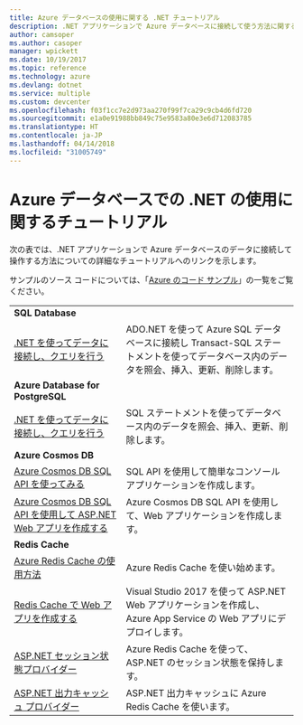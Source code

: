 ```yaml
---
title: Azure データベースの使用に関する .NET チュートリアル
description: .NET アプリケーションで Azure データベースに接続して使う方法に関するチュートリアルです。
author: camsoper
ms.author: casoper
manager: wpickett
ms.date: 10/19/2017
ms.topic: reference
ms.technology: azure
ms.devlang: dotnet
ms.service: multiple
ms.custom: devcenter
ms.openlocfilehash: f03f1cc7e2d973aa270f99f7ca29c9cb4d6fd720
ms.sourcegitcommit: e1a0e91988bb849c75e9583a80e3e6d712083785
ms.translationtype: HT
ms.contentlocale: ja-JP
ms.lasthandoff: 04/14/2018
ms.locfileid: "31005749"
---
```

# <a name="tutorials-for-using-net-with-azure-databases"></a>Azure データベースでの .NET の使用に関するチュートリアル

次の表では、.NET アプリケーションで Azure データベースのデータに接続して操作する方法についての詳細なチュートリアルへのリンクを示します。

サンプルのソース コードについては、「[Azure のコード サンプル](https://azure.microsoft.com/resources/samples/?platform=dotnet)」の一覧をご覧ください。

| | |
|---|---|
| **SQL Database** ||
| [.NET を使ってデータに接続し、クエリを行う][1] | ADO.NET を使って Azure SQL データベースに接続し Transact-SQL ステートメントを使ってデータベース内のデータを照会、挿入、更新、削除します。 | 
| **Azure Database for PostgreSQL** ||
| [.NET を使ってデータに接続し、クエリを行う][2] | SQL ステートメントを使ってデータベース内のデータを照会、挿入、更新、削除します。 | 
| **Azure Cosmos DB** ||
| [Azure Cosmos DB SQL API を使ってみる][4] | SQL API を使用して簡単なコンソール アプリケーションを作成します。 | 
| [Azure Cosmos DB SQL API を使用して ASP.NET Web アプリを作成する][3] | Azure Cosmos DB SQL API を使用して、Web アプリケーションを作成します。 | 
| **Redis Cache** | |
| [Azure Redis Cache の使用方法][6] | Azure Redis Cache を使い始めます。 |
| [Redis Cache で Web アプリを作成する][5] | Visual Studio 2017 を使って ASP.NET Web アプリケーションを作成し、Azure App Service の Web アプリにデプロイします。  | 
| [ASP.NET セッション状態プロバイダー][7] | Azure Redis Cache を使って、ASP.NET のセッション状態を保持します。  | 
| [ASP.NET 出力キャッシュ プロバイダー][8] | ASP.NET 出力キャッシュに Azure Redis Cache を使います。  | 
 

[1]: /azure/sql-database/sql-database-connect-query-dotnet
[2]: /azure/postgresql/connect-csharp
[3]: /azure/cosmos-db/sql-api-dotnet-application
[4]: /azure/cosmos-db/sql-api-get-started
[5]: /azure/redis-cache/cache-web-app-howto
[6]: /azure/redis-cache/cache-dotnet-how-to-use-azure-redis-cache
[7]: /azure/redis-cache/cache-aspnet-session-state-provider
[8]: /azure/redis-cache/cache-aspnet-output-cache-provider
